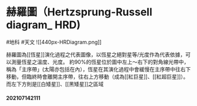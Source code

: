 # 赫羅圖（Hertzsprung-Russell diagram_ HRD)
#地科 #天文
![[440px-HRDiagram.png]]


赫羅圖為[[恆星]]演化過程之代表圖像，以恆星之絕對星等/光度作為代表依據，可以測量恆星之溫度、光度。
約90%的恆星位於圖中左上～右下的對角線光帶中，稱為「主序帶」(太陽亦包括在內），恆星在其演化過程中會緩慢在主序帶中往右下移動，但臨終時會離開主序帶，往右上方移動（成為[[紅巨星]]、[[紅超巨星]]）。而左下方則是[[白矮星]]、[[黑矮星]]之區域

#### 202107142111


   

